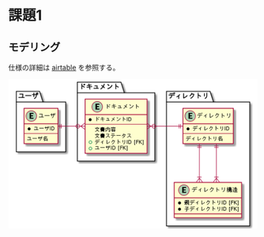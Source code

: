 # 課題1

<!-- START doctoc -->
<!-- END doctoc -->

## モデリング

仕様の詳細は [airtable](https://airtable.com/tblTnXBXFOYJ0J7lZ/viwyi8muFtWUlhNKG/recQgEc0Z8Ic0AzLQ?blocks=hide) を参照する。

![](../assets/docs.png)
